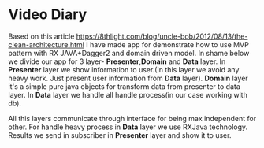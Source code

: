 # Video Diary
Based on this article https://8thlight.com/blog/uncle-bob/2012/08/13/the-clean-architecture.html I have made app for demonstrate how to use MVP pattern with RX JAVA+Dagger2 and domain driven model. In shame below we divide our app for 3 layer- **Presenter**,**Domain** and **Data** layer. In **Presenter** layer we show information to user.(In this layer we avoid any heavy work. Just present user information from **Data** layer). **Domain** layer it's a simple pure java objects for transform data from presenter to data layer. In **Data** layer we handle all handle process(in our case working with db).

All this layers communicate through interface for being max independent for other. For handle heavy process in **Data** layer we use RXJava technology. Results we send in subscriber in **Presenter** layer and show it to user.
